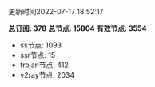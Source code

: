更新时间2022-07-17 18:52:17

**总订阅: 378**
**总节点: 15804**
**有效节点: 3554**
- ss节点: 1093
- ssr节点: 15
- trojan节点: 412
- v2ray节点: 2034
